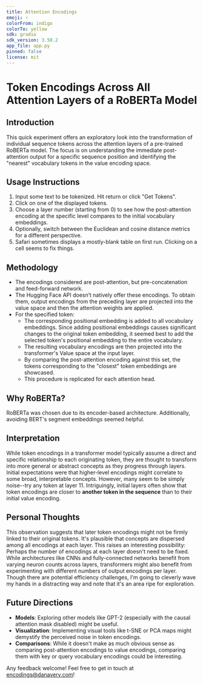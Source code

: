 ```yaml
---
title: Attention Encodings
emoji: ⚡
colorFrom: indigo
colorTo: yellow
sdk: gradio
sdk_version: 3.50.2
app_file: app.py
pinned: false
license: mit
---
```


# Token Encodings Across All Attention Layers of a RoBERTa Model

## Introduction

This quick experiment offers an exploratory look into the transformation of individual sequence tokens across the attention layers of a pre-trained RoBERTa model. The focus is on understanding the immediate post-attention output for a specific sequence position and identifying the "nearest" vocabulary tokens in the value encoding space.

## Usage Instructions

1. Input some text to be tokenized. Hit return or click "Get Tokens".
2. Click on one of the displayed tokens.
3. Choose a layer number (starting from 0) to see how the post-attention encoding at the specific level compares to the initial vocabulary embeddings.
4. Optionally, switch between the Euclidean and cosine distance metrics for a different perspective.
5. Safari sometimes displays a mostly-blank table on first run. Clicking on a cell seems to fix things.

## Methodology

- The encodings considered are post-attention, but pre-concatenation and feed-forward network.
- The Hugging Face API doesn’t natively offer these encodings. To obtain them, output encodings from the preceding layer are projected into the value space and then the attention weights are applied.
- For the specified token:
    * The corresponding positional embedding is added to all vocabulary embeddings. Since adding positional embeddings causes significant changes to the original token embedding, it seemed best to add the selected token's positional embedding to the entire vocabulary.
    * The resulting vocabulary encodings are then projected into the transformer's Value space at the input layer.
    * By comparing the post-attention encoding against this set, the tokens corresponding to the "closest" token embeddings are showcased.
    * This procedure is replicated for each attention head.

## Why RoBERTa?

RoBERTa was chosen due to its encoder-based architecture. Additionally, avoiding BERT's segment embeddings seemed helpful.

## Interpretation

While token encodings in a transformer model typically assume a direct and specific relationship to each originating token, they are thought to transform into more general or abstract concepts as they progress through layers. Initial expectations were that higher-level encodings might correlate to some broad, interpretable concepts. However, many seem to be simply noise--try any token at layer 11. Intriguingly, initial layers often show that token encodings are closer to **another token in the sequence** than to their initial value encoding.

## Personal Thoughts

This observation suggests that later token encodings might not be firmly linked to their original tokens. It's plausible that concepts are dispersed among all encodings at each layer. This raises an interesting possibility: Perhaps the number of encodings at each layer doesn't need to be fixed. While architectures like CNNs and fully-connected networks benefit from varying neuron counts across layers, transformers might also benefit from experimenting with different numbers of output encodings per layer. Though there are potential efficiency challenges, I'm going to cleverly wave my hands in a distracting way and note that it's an area ripe for exploration.

## Future Directions

- **Models**: Exploring other models like GPT-2 (especially with the causal attention mask disabled) might be useful.
- **Visualization**: Implementing visual tools like t-SNE or PCA maps might demystify the perceived noise in token encodings.
- **Comparisons**: While it doesn't make as much obvious sense as comparing post-attention encodings to value encodings, comparing them with key or query vocabulary encodings could be interesting.

Any feedback welcome! Feel free to get in touch at [encodings@danavery.com](mailto:encodings@danavery.com)!